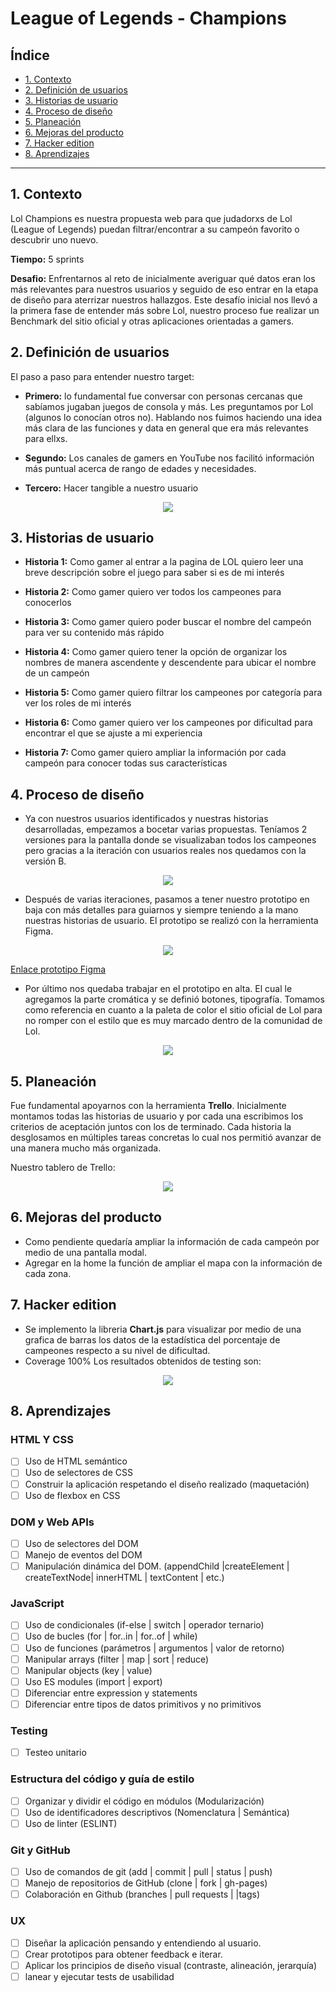 # League of Legends - Champions

## Índice

* [1. Contexto](#1-contexto)
* [2. Definición de usuarios](#2-definición-de-usuarios)
* [3. Historias de usuario](#3-historias-de-usuario)
* [4. Proceso de diseño](#4-proceso-de-diseño)
* [5. Planeación](#5-planeación)
* [6. Mejoras del producto](#6-mejoras-del-producto)
* [7. Hacker edition](#7-Hacker-edition)
* [8. Aprendizajes](#8-aprendizajes)


***

## 1. Contexto

Lol Champions es nuestra propuesta web para que judadorxs de Lol (League of Legends) puedan filtrar/encontrar a su campeón favorito o descubrir uno nuevo.

**Tiempo:** 5 sprints

**Desafio:** Enfrentarnos al reto de inicialmente averiguar qué datos eran los más relevantes para nuestros usuarios y seguido de eso entrar en la etapa de diseño para aterrizar nuestros hallazgos.
Este desafío inicial nos llevó a la primera fase de entender más sobre Lol, nuestro proceso fue realizar un Benchmark del sitio oficial y otras aplicaciones orientadas a gamers.


## 2. Definición de usuarios

El paso a paso para entender nuestro target:

* **Primero:** lo fundamental fue conversar con personas cercanas que sabíamos jugaban juegos de consola y más. Les preguntamos por Lol (algunos lo conocían otros no). Hablando nos fuimos haciendo una idea más clara de las funciones y data en general que era más relevantes para ellxs.

* **Segundo:** Los canales de gamers en YouTube nos facilitó información más puntual acerca de rango de edades y necesidades.

* **Tercero:** Hacer tangible a nuestro usuario

<p align = "center"> <img src="https://github.com/hohjanna/BOG002-data-lovers/blob/main/src/ImagenesReadme/DefinicionUsuarios.jpg"></p> 
  

## 3. Historias de usuario

* **Historia 1:** Como gamer al entrar a la pagina de LOL quiero leer una breve descripción sobre el juego para saber si es de mi interés

* **Historia 2:** Como gamer quiero ver todos los campeones para conocerlos

* **Historia 3:** Como gamer quiero poder buscar el nombre del campeón para ver su contenido más rápido

* **Historia 4:** Como gamer quiero tener la opción de organizar los nombres de manera ascendente y descendente para ubicar el nombre de un campeón

* **Historia 5:** Como gamer quiero filtrar los campeones por categoría para ver los roles de mi interés

* **Historia 6:** Como gamer quiero ver los campeones por dificultad para encontrar el que se ajuste a mi experiencia

* **Historia 7:** Como gamer quiero ampliar la información por cada campeón para conocer todas sus características


## 4. Proceso de diseño

* Ya con nuestros usuarios identificados y nuestras historias desarrolladas, empezamos a bocetar varias propuestas. Teníamos 2 versiones para la pantalla donde se visualizaban todos los campeones pero gracias a la iteración con usuarios reales nos quedamos con la versión B.

<p align = "center"> <img src="https://github.com/hohjanna/BOG002-data-lovers/blob/main/src/ImagenesReadme/BocetosDigitales.jpg"></p>

* Después de varias iteraciones, pasamos a tener nuestro prototipo en baja con más detalles para guiarnos y siempre teniendo a la mano nuestras historias de usuario. El prototipo se realizó con la herramienta Figma.

<p align = "center"> <img src="https://github.com/hohjanna/BOG002-data-lovers/blob/main/src/ImagenesReadme/PrototipoBaja.png"></p>

[Enlace prototipo Figma](https://www.figma.com/file/cMebARZeoOW9RcPAYjrjwp/League-of--legends?node-id=0%3A1)

* Por último nos quedaba trabajar en el prototipo en alta. El cual le agregamos la parte cromática y se definió botones, tipografía. Tomamos como referencia en cuanto a la paleta de color el sitio oficial de Lol para no romper con el estilo que es muy marcado dentro de la comunidad de Lol.

<p align = "center"> <img src="https://github.com/hohjanna/BOG002-data-lovers/blob/main/src/ImagenesReadme/PrototipoAlta.jpg"></p>


## 5. Planeación

Fue fundamental apoyarnos con la herramienta **Trello**. Inicialmente montamos todas las historias de usuario y por cada una escribimos los criterios de aceptación juntos con los de terminado. Cada historia la desglosamos en múltiples tareas concretas lo cual nos permitió avanzar de una manera mucho más organizada.

Nuestro tablero de Trello:
<p align = "center"> <img src="https://github.com/hohjanna/BOG002-data-lovers/blob/main/src/ImagenesReadme/Trello.png"></p>


## 6. Mejoras del producto

* Como pendiente quedaría ampliar la información de cada campeón por medio de una pantalla modal.
* Agregar en la home la función de ampliar el mapa con la información de cada zona.


## 7. Hacker edition

* Se implemento la libreria **Chart.js** para visualizar por medio de una grafica de barras los datos de la estadística del porcentaje de campeones respecto a su nivel de dificultad.
* Coverage 100%
Los resultados obtenidos de testing son:

<p align = "center"> <img src="https://github.com/hohjanna/BOG002-data-lovers/blob/main/src/ImagenesReadme/CoverageTest.jpg"></p>


## 8. Aprendizajes

### HTML Y CSS

* [ ] Uso de HTML semántico
* [ ] Uso de selectores de CSS
* [ ] Construir la aplicación respetando el diseño realizado (maquetación)
* [ ] Uso de flexbox en CSS 

### DOM y Web APIs

* [ ] Uso de selectores del DOM
* [ ] Manejo de eventos del DOM
* [ ] Manipulación dinámica del DOM. (appendChild |createElement | createTextNode| innerHTML | textContent | etc.)

### JavaScript

* [ ] Uso de condicionales (if-else | switch | operador ternario)
* [ ] Uso de bucles (for | for..in | for..of | while)
* [ ] Uso de funciones (parámetros | argumentos | valor de retorno)
* [ ] Manipular arrays (filter | map | sort | reduce)
* [ ] Manipular objects (key | value)
* [ ] Uso ES modules (import | export)
* [ ] Diferenciar entre expression y statements
* [ ] Diferenciar entre tipos de datos primitivos y no primitivos

### Testing

* [ ] Testeo unitario

### Estructura del código y guía de estilo

* [ ] Organizar y dividir el código en módulos (Modularización)
* [ ] Uso de identificadores descriptivos (Nomenclatura | Semántica)
* [ ] Uso de linter (ESLINT)

### Git y GitHub

* [ ] Uso de comandos de git (add | commit | pull | status | push)
* [ ] Manejo de repositorios de GitHub (clone | fork | gh-pages)
* [ ] Colaboración en Github (branches | pull requests | |tags)

### UX

* [ ] Diseñar la aplicación pensando y entendiendo al usuario.
* [ ] Crear prototipos para obtener feedback e iterar.
* [ ] Aplicar los principios de diseño visual (contraste, alineación, jerarquía)
* [ ] lanear y ejecutar tests de usabilidad